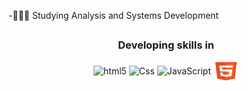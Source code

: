 -‍👨‍💻🚀 Studying Analysis and Systems Development

<h2></h2>


<h3 align="center" color="red">Developing skills in</h3>
<div align="center">
  <img align="center" alt="html5" height="26" src="https://img.shields.io/badge/HTML5-E34F26?style=for-the-badge&logo=html5&logoColor=white">
  <img align="center" alt="Css" height="26" src="https://img.shields.io/badge/CSS3-1572B6?style=for-the-badge&logo=css3&logoColor=white">
  <img align="center" alt="JavaScript" height="26" src="https://img.shields.io/badge/JavaScript-323330?style=for-the-badge&logo=javascript&logoColor=F7DF1E">
<img align="center" alt="HTML" height="30" width="40" src="https://raw.githubusercontent.com/devicons/devicon/master/icons/html5/html5-original.svg">
      
<br>
